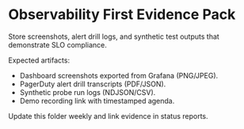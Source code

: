 # Observability First Evidence Pack

Store screenshots, alert drill logs, and synthetic test outputs that demonstrate SLO compliance.

Expected artifacts:

- Dashboard screenshots exported from Grafana (PNG/JPEG).
- PagerDuty alert drill transcripts (PDF/JSON).
- Synthetic probe run logs (NDJSON/CSV).
- Demo recording link with timestamped agenda.

Update this folder weekly and link evidence in status reports.
